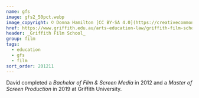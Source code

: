 ```yaml
---
name: gfs
image: gfs2_50pct.webp
image_copyright: © Donna Hamilton [CC BY-SA 4.0](https://creativecommons.org/licenses/by-sa/4.0/)
href: https://www.griffith.edu.au/arts-education-law/griffith-film-school
header: _Griffith Film School_
group: film
tags:
  - education
  - gfs
  - film
sort_order: 201211
---
```

David completed a _Bachelor of Film & Screen Media_ in 2012 and a _Master of Screen Production_ in 2019 at Griffith University.

